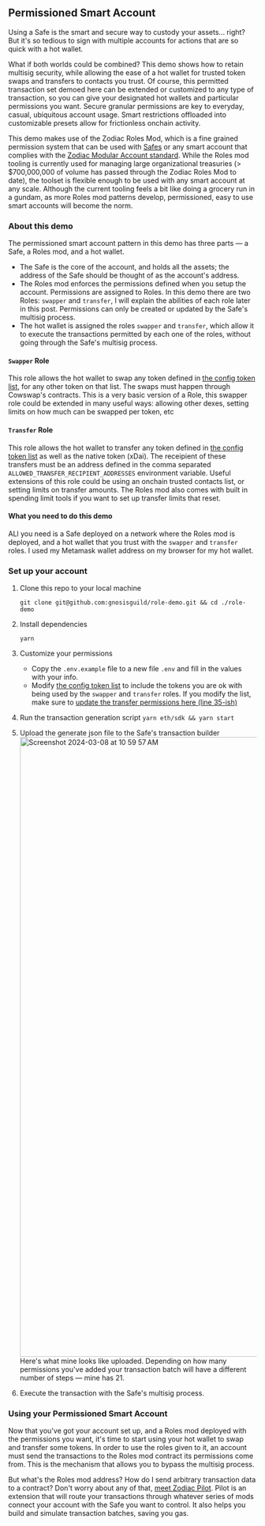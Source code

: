 ## Permissioned Smart Account

Using a Safe is the smart and secure way to custody your assets... right? But it's so tedious to sign with multiple accounts for actions that are so quick with a hot wallet.

What if both worlds could be combined? This demo shows how to retain multisig security, while allowing the ease of a hot wallet for trusted token swaps and transfers to contacts you trust. Of course, this permitted transaction set demoed here can be extended or customized to any type of transaction, so you can give your designated hot wallets and particular permissions you want. Secure granular permissions are key to everyday, casual, ubiquitous account usage. Smart restrictions offloaded into customizable presets allow for frictionless onchain activity.

This demo makes use of the Zodiac Roles Mod, which is a fine grained permission system that can be used with [Safes](https://safe.global/) or any smart account that complies with the [Zodiac Modular Account standard](https://eips.ethereum.org/EIPS/eip-5005). While the Roles mod tooling is currently used for managing large organizational treasuries (> $700,000,000 of volume has passed through the Zodiac Roles Mod to date), the toolset is flexible enough to be used with any smart account at any scale. Although the current tooling feels a bit like doing a grocery run in a gundam, as more Roles mod patterns develop, permissioned, easy to use smart accounts will become the norm.

### About this demo

The permissioned smart account pattern in this demo has three parts — a Safe, a Roles mod, and a hot wallet.

- The Safe is the core of the account, and holds all the assets; the address of the Safe should be thought of as the account's address.
- The Roles mod enforces the permissions defined when you setup the account. Permissions are assigned to Roles. In this demo there are two Roles: `swapper` and `transfer`, I will explain the abilities of each role later in this post. Permissions can only be created or updated by the Safe's multisig process.
- The hot wallet is assigned the roles `swapper` and `transfer`, which allow it to execute the transactions permitted by each one of the roles, without going through the Safe's multisig process.

#### `Swapper` Role

This role allows the hot wallet to swap any token defined in [the config token list](./eth-sdk/config.ts), for any other token on that list. The swaps must happen through Cowswap's contracts. This is a very basic version of a Role, this swapper role could be extended in many useful ways: allowing other dexes, setting limits on how much can be swapped per token, etc

#### `Transfer` Role

This role allows the hot wallet to transfer any token defined in [the config token list](./eth-sdk/config.ts) as well as the native token (xDai). The receipient of these transfers must be an address defined in the comma separated `ALLOWED_TRANSFER_RECIPIENT_ADDRESSES` environment variable. Useful extensions of this role could be using an onchain trusted contacts list, or setting limits on transfer amounts. The Roles mod also comes with built in spending limit tools if you want to set up transfer limits that reset.

#### What you need to do this demo

ALl you need is a Safe deployed on a network where the Roles mod is deployed, and a hot wallet that you trust with the `swapper` and `transfer` roles. I used my Metamask wallet address on my browser for my hot wallet.

### Set up your account

1. Clone this repo to your local machine

   `git clone git@github.com:gnosisguild/role-demo.git && cd ./role-demo`

2. Install dependencies

   `yarn`

3. Customize your permissions

   - Copy the `.env.example` file to a new file `.env` and fill in the values with your info.
   - Modify [the config token list](./eth-sdk/config.ts) to include the tokens you are ok with being used by the `swapper` and `transfer` roles. If you modify the list, make sure to [update the transfer permissions here (line 35-ish)](./src/roles/transfer.ts)

4. Run the transaction generation script
   `yarn eth/sdk && yarn start`

5. Upload the generate json file to the Safe's transaction builder
   <img width="1254" alt="Screenshot 2024-03-08 at 10 59 57 AM" src="https://github.com/gnosisguild/role-demo/assets/6718506/267d27b1-a851-421b-953c-7e06e22722a3">
   Here's what mine looks like uploaded. Depending on how many permissions you've added your transaction batch will have a different number of steps — mine has 21.

6. Execute the transaction with the Safe's multisig process.

### Using your Permissioned Smart Account

Now that you've got your account set up, and a Roles mod deployed with the permissions you want, it's time to start using your hot wallet to swap and transfer some tokens. In order to use the roles given to it, an account must send the transactions to the Roles mod contract its permissions come from. This is the mechanism that allows you to bypass the multisig process.

But what's the Roles mod address? How do I send arbitrary transaction data to a contract? Don't worry about any of that, [meet Zodiac Pilot](https://pilot.gnosisguild.org). Pilot is an extension that will route your transactions through whatever series of mods connect your account with the Safe you want to control. It also helps you build and simulate transaction batches, saving you gas.
